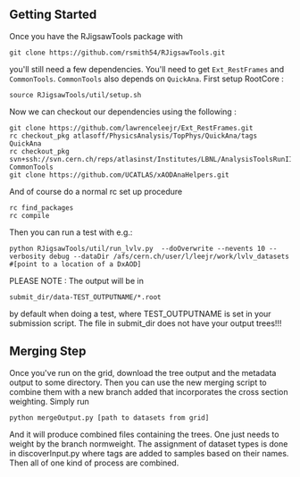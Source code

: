 ## Getting Started

Once you have the RJigsawTools package with

```
git clone https://github.com/rsmith54/RJigsawTools.git
```

you'll still need a few dependencies. You'll need to get `Ext_RestFrames` and `CommonTools`.  `CommonTools` also depends on `QuickAna`.
First setup RootCore :

```
source RJigsawTools/util/setup.sh
```

Now we can checkout our dependencies using the following :

```
git clone https://github.com/lawrenceleejr/Ext_RestFrames.git
rc checkout_pkg atlasoff/PhysicsAnalysis/TopPhys/QuickAna/tags QuickAna
rc checkout_pkg svn+ssh://svn.cern.ch/reps/atlasinst/Institutes/LBNL/AnalysisToolsRunII/CommonTools/tags CommonTools
git clone https://github.com/UCATLAS/xAODAnaHelpers.git
```

And of course do a normal rc set up procedure

```
rc find_packages
rc compile
```

Then you can run a test with e.g.:

```
python RJigsawTools/util/run_lvlv.py  --doOverwrite --nevents 10 --verbosity debug --dataDir /afs/cern.ch/user/l/leejr/work/lvlv_datasets #[point to a location of a DxAOD]
```

PLEASE NOTE : The output will be in
```
submit_dir/data-TEST_OUTPUTNAME/*.root
```
by default when doing a test, where TEST_OUTPUTNAME is set in your submission script.  The file in submit_dir does not have your output trees!!!


## Merging Step

Once you've run on the grid, download the tree output and the metadata output to some directory. Then you can use the new merging script to combine them with a new branch added that incorporates the cross section weighting. Simply run

```
python mergeOutput.py [path to datasets from grid]
```

And it will produce combined files containing the trees. One just needs to weight by the branch normweight. The assignment of dataset types is done in discoverInput.py where tags are added to samples based on their names. Then all of one kind of process are combined. 





